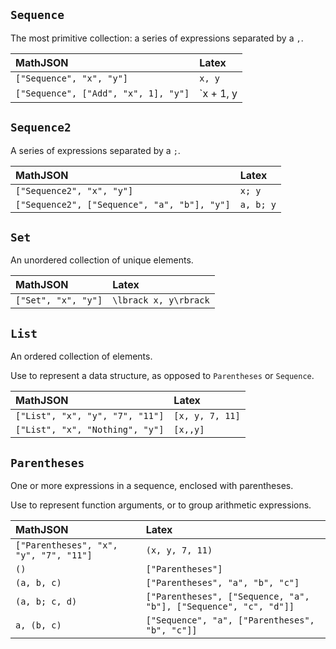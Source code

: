 ## `Sequence`

The most primitive collection: a series of expressions separated by a `,`.

| MathJSON                             | Latex     |
| :----------------------------------- | :-------- |
| `["Sequence", "x", "y"]`             | `x, y`    |
| `["Sequence", ["Add", "x", 1], "y"]` | `x + 1, y |

## `Sequence2`

A series of expressions separated by a `;`.

| MathJSON                                     | Latex     |
| :------------------------------------------- | :-------- |
| `["Sequence2", "x", "y"]`                    | `x; y`    |
| `["Sequence2", ["Sequence", "a", "b"], "y"]` | `a, b; y` |

## `Set`

An unordered collection of unique elements.


| MathJSON            | Latex                 |
| :------------------ | :-------------------- |
| `["Set", "x", "y"]` | `\lbrack x, y\rbrack` |

## `List`

An ordered collection of elements.

Use to represent a data structure, as opposed to `Parentheses` or `Sequence`.

| MathJSON                        | Latex           |
| :------------------------------ | :-------------- |
| `["List", "x", "y", "7", "11"]` | `[x, y, 7, 11]` |
| `["List", "x", "Nothing", "y"]` | `[x,,y]`        |

## `Parentheses`

One or more expressions in a sequence, enclosed with parentheses.

Use to represent function arguments, or to group arithmetic expressions.

| MathJSON                         | Latex                                                      |
| :------------------------------- | :--------------------------------------------------------- |
| `["Parentheses", "x", "y", "7", "11"]` | `(x, y, 7, 11)`                                            |
| `()`                             | `["Parentheses"]`                                                |
| `(a, b, c)`                      | `["Parentheses", "a", "b", "c"]`                                 |
| `(a, b; c, d)`                   | `["Parentheses", ["Sequence, "a", "b"], ["Sequence", "c", "d"]]` |
| `a, (b, c)`                      | `["Sequence", "a", ["Parentheses", "b", "c"]]`                   |
